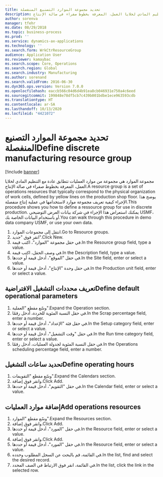 ```yaml
---
title: تحديد مجموعة الموارد التصنيع المنفصلة
description: مجموعة الموارد هي مجموعة من موارد العمليات تتطابق عادة مع التنظيم المادي لخلايا العمل، المعرفة بخطوط صفراء في صالة الإنتاج.
author: sorenva
manager: tfehr
ms.date: 08/29/2018
ms.topic: business-process
ms.prod: ''
ms.service: dynamics-ax-applications
ms.technology: ''
ms.search.form: WrkCtrResourceGroup
audience: Application User
ms.reviewer: kamaybac
ms.search.scope: Core, Operations
ms.search.region: Global
ms.search.industry: Manufacturing
ms.author: sorenand
ms.search.validFrom: 2016-06-30
ms.dyn365.ops.version: Version 7.0.0
ms.openlocfilehash: eaccb566c04d6d4b91ea8cb046931e750a4c6eed
ms.sourcegitcommit: 199848e78df5cb7c439b001bdbe1ece963593cdb
ms.translationtype: HT
ms.contentlocale: ar-SA
ms.lasthandoff: 10/13/2020
ms.locfileid: "4421072"
---
```

# <a name="define-discrete-manufacturing-resource-group"></a><span data-ttu-id="d2046-103">تحديد مجموعة الموارد التصنيع المنفصلة</span><span class="sxs-lookup"><span data-stu-id="d2046-103">Define discrete manufacturing resource group</span></span>

[!include [banner](../../includes/banner.md)]

<span data-ttu-id="d2046-104">مجموعة الموارد هي مجموعة من موارد العمليات تتطابق عادة مع التنظيم المادي لخلايا العمل، المعرفة بخطوط صفراء في صالة الإنتاج.</span><span class="sxs-lookup"><span data-stu-id="d2046-104">A resource group is a set of operations resources that typically correspond to the physical organization of work cells, defined by yellow lines on the production shop floor.</span></span> <span data-ttu-id="d2046-105">يوضح هذا الإجراء كيفية تعريف مجموعة موارد لاستخدامها في عملية إنتاج منفصلة.</span><span class="sxs-lookup"><span data-stu-id="d2046-105">This procedure shows you how to define a ressource group for use in discrete production.</span></span> <span data-ttu-id="d2046-106">يمكنك استعراض هذا الإجراء في شركة بيانات العرض التوضيحي USMF، أو باستخدام البيانات الخاصة بك.</span><span class="sxs-lookup"><span data-stu-id="d2046-106">You can walk through this procedure in demo data company USMF, or use your own data.</span></span>

1. <span data-ttu-id="d2046-107">انتقل إلى مجموعات الموارد.</span><span class="sxs-lookup"><span data-stu-id="d2046-107">Go to Resource groups.</span></span>
2. <span data-ttu-id="d2046-108">انقر فوق "جديد".</span><span class="sxs-lookup"><span data-stu-id="d2046-108">Click New.</span></span>
3. <span data-ttu-id="d2046-109">في حقل مجموعة "الموارد"، اكتب قيمة.</span><span class="sxs-lookup"><span data-stu-id="d2046-109">In the Resource group field, type a value.</span></span>
4. <span data-ttu-id="d2046-110">في وصف الحقل، اكتب قيمة.</span><span class="sxs-lookup"><span data-stu-id="d2046-110">In the Description field, type a value.</span></span>
5. <span data-ttu-id="d2046-111">في حقل "الموقع"، أدخل قيمة أو حددها.</span><span class="sxs-lookup"><span data-stu-id="d2046-111">In the Site field, enter or select a value.</span></span>
6. <span data-ttu-id="d2046-112">في حقل وحدة "الإنتاج"، أدخل قيمة أو حددها.</span><span class="sxs-lookup"><span data-stu-id="d2046-112">In the Production unit field, enter or select a value.</span></span>

## <a name="define-default-operational-parameters"></a><span data-ttu-id="d2046-113">تعريف محددات التشغيل الافتراضية</span><span class="sxs-lookup"><span data-stu-id="d2046-113">Define default operational parameters</span></span>
1. <span data-ttu-id="d2046-114">وسّع مقطع "العملية".</span><span class="sxs-lookup"><span data-stu-id="d2046-114">Expand the Operation section.</span></span>
2. <span data-ttu-id="d2046-115">في حقل النسبة المئوية للخردة، أدخل رقمًا.</span><span class="sxs-lookup"><span data-stu-id="d2046-115">In the Scrap percentage field, enter a number.</span></span>
3. <span data-ttu-id="d2046-116">في حقل فئة "الإعداد"، أدخل قيمة أو حددها.</span><span class="sxs-lookup"><span data-stu-id="d2046-116">In the Setup category field, enter or select a value.</span></span>
4. <span data-ttu-id="d2046-117">في حقل "وقت التشغيل"، أدخل قيمة أو حددها.</span><span class="sxs-lookup"><span data-stu-id="d2046-117">In the Run time category field, enter or select a value.</span></span>
5. <span data-ttu-id="d2046-118">في حقل النسبة المئوية لجدولة العمليات، أدخل رقمًا.</span><span class="sxs-lookup"><span data-stu-id="d2046-118">In the Operations scheduling percentage field, enter a number.</span></span>

## <a name="define-operating-hours"></a><span data-ttu-id="d2046-119">تحديد ساعات التشغيل</span><span class="sxs-lookup"><span data-stu-id="d2046-119">Define operating hours</span></span>
1. <span data-ttu-id="d2046-120">وسّع مقطع "التقويمات".</span><span class="sxs-lookup"><span data-stu-id="d2046-120">Expand the Calendars section.</span></span>
2. <span data-ttu-id="d2046-121">وانقر فوق إضافة.</span><span class="sxs-lookup"><span data-stu-id="d2046-121">Click Add.</span></span>
3. <span data-ttu-id="d2046-122">في حقل "التقويم"، أدخل قيمة أو حددها.</span><span class="sxs-lookup"><span data-stu-id="d2046-122">In the Calendar field, enter or select a value.</span></span>

## <a name="add-operations-resources"></a><span data-ttu-id="d2046-123">إضافة موارد العمليات</span><span class="sxs-lookup"><span data-stu-id="d2046-123">Add operations resources</span></span>
1. <span data-ttu-id="d2046-124">وسّع مقطع "الموارد".</span><span class="sxs-lookup"><span data-stu-id="d2046-124">Expand the Resources section.</span></span>
2. <span data-ttu-id="d2046-125">وانقر فوق إضافة.</span><span class="sxs-lookup"><span data-stu-id="d2046-125">Click Add.</span></span>
3. <span data-ttu-id="d2046-126">في حقل "المورد"، أدخل قيمة أو حددها.</span><span class="sxs-lookup"><span data-stu-id="d2046-126">In the Resource field, enter or select a value.</span></span>
4. <span data-ttu-id="d2046-127">وانقر فوق إضافة.</span><span class="sxs-lookup"><span data-stu-id="d2046-127">Click Add.</span></span>
5. <span data-ttu-id="d2046-128">في حقل "المورد"، أدخل قيمة أو حددها.</span><span class="sxs-lookup"><span data-stu-id="d2046-128">In the Resource field, enter or select a value.</span></span>
6. <span data-ttu-id="d2046-129">في القائمة، قم بالبحث عن السجل المطلوب وحدده.</span><span class="sxs-lookup"><span data-stu-id="d2046-129">In the list, find and select the desired record.</span></span>
7. <span data-ttu-id="d2046-130">في القائمة، انقر فوق الارتباط في الصف المحدد.</span><span class="sxs-lookup"><span data-stu-id="d2046-130">In the list, click the link in the selected row.</span></span>

